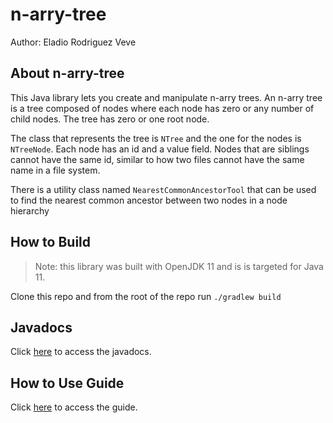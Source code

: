 # n-arry-tree

Author: Eladio Rodriguez Veve

## About n-arry-tree

This Java library lets you create and manipulate n-arry trees. An n-arry tree is a tree composed of nodes where each node has zero or any number of child nodes. The tree has zero or one root node.

The class that represents the tree is `NTree` and the one for the nodes is `NTreeNode`.
Each node has an id and a value field. Nodes that are siblings cannot have the same id, similar to how two files cannot have the same name in a file system.

There is a utility class named `NearestCommonAncestorTool` that can be used to find the nearest common ancestor between two nodes in a
node hierarchy

## How to Build

> Note: this library was built with OpenJDK 11 and is is targeted for Java 11.

Clone this repo and from the root of the repo run `./gradlew build`

## Javadocs

Click [here](https://eladiorodriguezveve.github.io/n-arry-tree-javadocs/) to access the javadocs.

## How to Use Guide

Click [here](guide/guide.md) to access the guide.
